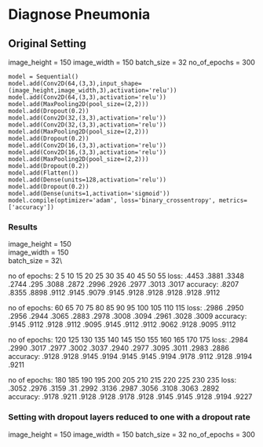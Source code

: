 # Diagnose Pneumonia

## Original Setting

image_height = 150
image_width = 150
batch_size = 32
no_of_epochs  = 300

```
model = Sequential()
model.add(Conv2D(64,(3,3),input_shape=(image_height,image_width,3),activation='relu'))
model.add(Conv2D(64,(3,3),activation='relu'))
model.add(MaxPooling2D(pool_size=(2,2)))
model.add(Dropout(0.2))
model.add(Conv2D(32,(3,3),activation='relu'))
model.add(Conv2D(32,(3,3),activation='relu'))
model.add(MaxPooling2D(pool_size=(2,2)))
model.add(Dropout(0.2))
model.add(Conv2D(16,(3,3),activation='relu'))
model.add(Conv2D(16,(3,3),activation='relu'))
model.add(MaxPooling2D(pool_size=(2,2)))
model.add(Dropout(0.2))
model.add(Flatten())
model.add(Dense(units=128,activation='relu'))
model.add(Dropout(0.2))
model.add(Dense(units=1,activation='sigmoid'))
model.compile(optimizer='adam', loss='binary_crossentropy', metrics=['accuracy'])
```

### Results
image_height = 150\
image_width = 150\
batch_size = 32\

no of epochs:   2       5      10     15    20      25      30      35      40      45      50      55
loss:           .4453   .3881  .3348  .2744 .295    .3088   .2872   .2996   .2926   .2977   .3013   .3017
accuracy:       .8207   .8355  .8898  .9112 .9145   .9079   .9145   .9128   .9128   .9128   .9128   .9112

no of epochs:   60      65      70      75      80      85      90      95      100     105     110     115
loss:           .2986   .2950   .2956   .2944   .3065   .2883   .2978   .3008   .3094   .2961   .3028   .3009
accuracy:       .9145   .9112   .9128   .9112   .9095   .9145   .9112   .9112   .9062   .9128   .9095   .9112

no of epochs:   120     125     130     135     140     145     150     155     160     165     170     175
loss:           .2984   .2990   .3017   .2977   .3002   .3037   .2940   .2977   .3095   .3011   .2983   .2886
accuracy:       .9128   .9128   .9145   .9194   .9145   .9145   .9194   .9178   .9112   .9128   .9194   .9211

no of epochs:   180     185     190     195     200     205     210     215     220     225     230     235
loss:           .3052   .2976   .3159   .31     .2992   .3136   .2987   .3056   .3108   .3063   .2892   
accuracy:       .9178   .9211   .9128   .9128   .9178   .9128   .9145   .9145   .9128   .9194   .9227

### Setting with dropout layers reduced to one with a dropout rate

image_height = 150
image_width = 150
batch_size = 32
no_of_epochs  = 300